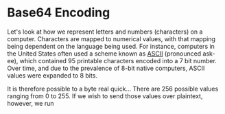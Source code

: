 # Base64 Encoding

Let's look at how we represent letters and numbers (characters) on a computer. Characters are mapped to numerical values, with that mapping being dependent on the language being used. For instance, computers in the United States often used a scheme known as [ASCII](https://en.wikipedia.org/wiki/ASCII) (pronounced ask-ee), which contained 95 printable characters encoded into a 7 bit number. Over time, and due to the prevalence of 8-bit native computers, ASCII values were expanded to 8 bits.

It is therefore possible to a byte real quick... There are 256 possible values ranging from 0 to 255. If we wish to send those values over plaintext, however, we run 

